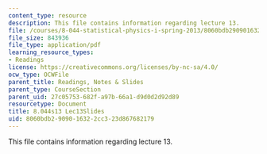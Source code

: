 ```yaml
---
content_type: resource
description: This file contains information regarding lecture 13.
file: /courses/8-044-statistical-physics-i-spring-2013/8060bdb2909016322cc323d867682179_MIT8_044S13_L13.pdf
file_size: 843936
file_type: application/pdf
learning_resource_types:
- Readings
license: https://creativecommons.org/licenses/by-nc-sa/4.0/
ocw_type: OCWFile
parent_title: Readings, Notes & Slides
parent_type: CourseSection
parent_uid: 27c05753-682f-a97b-66a1-d9d0d2d92d89
resourcetype: Document
title: 8.044s13 Lec13Slides
uid: 8060bdb2-9090-1632-2cc3-23d867682179
---
```

This file contains information regarding lecture 13.